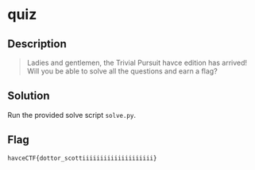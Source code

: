 # quiz
## Description
> Ladies and gentlemen, the Trivial Pursuit havce edition has arrived! 
> Will you be able to solve all the questions and earn a flag?

## Solution
Run the provided solve script `solve.py`.

## Flag
`havceCTF{dottor_scottiiiiiiiiiiiiiiiiiiii}`
